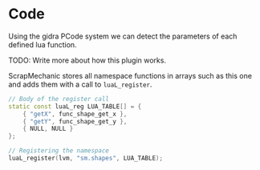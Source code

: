 # Code

Using the gidra PCode system we can detect the parameters of each defined lua function.

TODO: Write more about how this plugin works.

ScrapMechanic stores all namespace functions in arrays such as this one and adds them with a call to `luaL_register`.

```cpp
// Body of the register call
static const luaL_reg LUA_TABLE[] = {
    { "getX", func_shape_get_x },
    { "getY", func_shape_get_y },
    { NULL, NULL }
};

// Registering the namespace
luaL_register(lvm, "sm.shapes", LUA_TABLE);
```